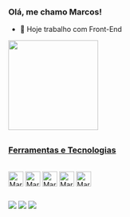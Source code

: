 ### Olá, me chamo Marcos!

- 🔭 Hoje trabalho com Front-End
<div>
<a href="https://github.com/MarcosFernandes99">
  <img height="180em" src="https://github-readme-stats.vercel.app/api/top-langs/?username=MarcosFernandes99&layout=compact&langs_count=7&theme=dracula"/>
</div>
  
##
  
### Ferramentas e Tecnologias  
<div style="display: inline-block"><br>
  <img align="center" alt="Marcos Java" height="30" wight="40" src="https://cdn.jsdelivr.net/gh/devicons/devicon/icons/javascript/javascript-original.svg" >
  <img align="center" alt="Marcos Java" height="30" wight="40" src="https://cdn.jsdelivr.net/gh/devicons/devicon/icons/typescript/typescript-original.svg" >
  <img align="center" alt="Marcos Java" height="30" wight="40" src="https://cdn.jsdelivr.net/gh/devicons/devicon/icons/css3/css3-original.svg" >
  <img align="center" alt="Marcos Java" height="30" wight="40" src="https://cdn.jsdelivr.net/gh/devicons/devicon/icons/html5/html5-original.svg" >
  <img align="center" alt="Marcos Java" height="30" wight="40" src="https://cdn.jsdelivr.net/gh/devicons/devicon/icons/react/react-original.svg" >
</div>

##

<div>
  <a hef="https://www.linkedin.com/in/marcos-fernandes-8a4711175/" target="_blank"><img src="https://img.shields.io/badge/LinkedIn-0077B5?style=for-the-badge&logo=linkedin&logoColor=white" target"_blank"></a>
  <a hef="https://www.instagram.com/marcos.jr23/" target="_blank"><img src="https://img.shields.io/badge/Instagram-E4405F?style=for-the-badge&logo=instagram&logoColor=white" target"_blank"></a>
  <a hef="marcos_fernandes94@hotmail.com" target="_blank"><img src="https://img.shields.io/badge/Microsoft_Outlook-0078D4?style=for-the-badge&logo=microsoft-outlook&logoColor=white" target"_blank"></a>
</div>
